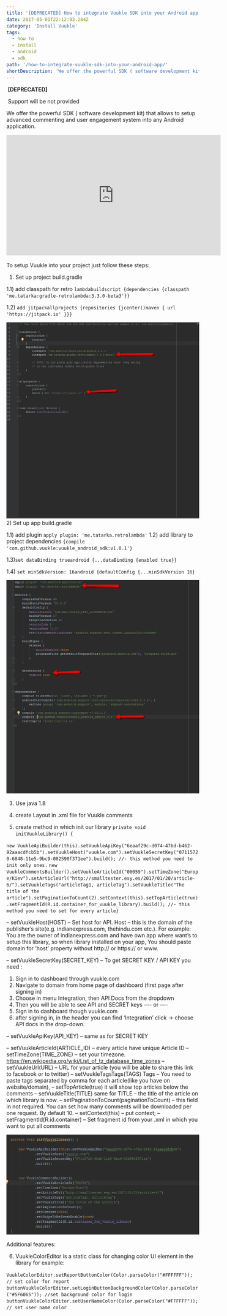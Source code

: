 ```yaml
---
title: '[DEPRECATED] How to integrate Vuukle SDK into your Android app'
date: 2017-05-01T22:12:03.284Z
category: 'Install Vuukle'
tags:
  - how to
  - install
  - android
  - sdk
path: '/how-to-integrate-vuukle-sdk-into-your-android-app/'
shortDescription: 'We offer the powerful SDK ( software development kit) that allows to setup advanced commenting and user engagement system into any Android application.'
---
```


​ **[DEPRECATED]**

​ Support will be not provided

We offer the powerful SDK ( software development kit) that allows to setup advanced commenting and user engagement system into any Android application.

<iframe width="560" height="315" src="https://www.youtube.com/embed/-E4fPdv-qT8" frameborder="0" allowfullscreen></iframe>

To setup Vuukle into your project just follow these steps:

1. Set up project build.gradle

1.1) add classpath for retro
`lambdabuildscript {dependencies {classpath 'me.tatarka:gradle-retrolambda:3.3.0-beta3'}}`

1.2) `add jitpackallprojects {repositories {jcenter()maven { url 'https://jitpack.io' }}}`

![img 1](./img_1.png)2) Set up app build.gradle

1.1) add plugin
`apply plugin: 'me.tatarka.retrolambda'`
1.2) add library to project
dependencies `{compile 'com.github.vuukle:vuukle_android_sdk:v1.0.1'}`

1.3)`set dataBinding trueandroid {...dataBinding {enabled true}}`

1.4) `set minSdkVersion: 16android {defaultConfig {...minSdkVersion 16}`

![img 2](./img_2.png)

3. Use java 1.8

4. create Layout in .xml file for Vuukle comments

5. create method in which init our library
   `private void initVuukleLibrary() {`

`new VuukleApiBuilder(this).setVuukleApiKey("6eaaf29c-d074-47bd-b462-92aaacdfcb5b").setVuukleHost("vuukle.com").setVuukleSecretKey("07115720-6848-11e5-9bc9-002590f371ee").build(); //- this method you need to init only ones.`
`new VuukleCommentsBuilder().setVuukleArticleId("00059").setTimeZone("Europe/Kiev").setArticleUrl("http://smalltester.esy.es/2017/01/20/article-6/").setVuukleTags("articleTag1, articleTag").setVuukleTitle("The title of the article").setPaginationToCount(2).setContext(this).setTopArticle(true).setFragmentId(R.id.container_for_vuukle_library).build(); //- this method you need to set for every article}`

– setVuukleHost(HOST) – Set host for API. Host – this is the domain of the publisher’s site(e.g. indianexpress.com, thehindu.com etc.).
For example: You are the owner of indianexpress.com and have own app where want’s to setup this library,
so when library installed on your app, You should paste domain for ‘host’ property without http:// or https:// or www.

– setVuukleSecretKey(SECRET_KEY) – To get SECRET KEY / API KEY you need :

1. Sign in to dashboard through vuukle.com
2. Navigate to domain from home page of dashboard (first page after signing in)
3. Choose in menu Integration, then API Docs from the dropdown
4. Then you will be able to see API and SECRET keys
   —- or —-
5. Sign in to dashboard though vuukle.com
6. after signing in, in the header you can find ‘Integration’ click -> choose API docs in the drop-down.

– setVuukleApiKey(API_KEY) – same as for SECRET KEY

– setVuukleArticleId(ARTICLE_ID) – every article have unique Article ID
– setTimeZone(TIME_ZONE) – set your timezone. https://en.wikipedia.org/wiki/List_of_tz_database_time_zones
– setVuukleUrl(URL) – URL for your article (you will be able to share this link to facebook or to twitter)
– setVuukleTagsTags(TAGS) Tags – You need to paste tags separated by comma for each article(like you have on website/domain),
– setTopArticle(true) it will show top articles below the comments
– setVuukleTitle(TITLE) same for TITLE – the title of the article on which library is now.
– setPaginationToCount(paginationToCount) – this field in not required. You can set how many comments will be downloaded per one request. By default 10.
– setContext(this) – put context;
– setFragmentId(R.id.container) – Set fragment id from your .xml in which you want to put all comments

![img](./img_3.png)

Additional features:

6. VuukleColorEditor is a static class for changing color UI element in the library for example:

`VuukleColorEditor.setReportButtonColor(Color.parseColor("#FFFFFF")); // set color for report buttonVuukleColorEditor.setLoginButtonBackgroundColor(Color.parseColor("#5F6065")); //set background color for login buttonVuukleColorEditor.setUserNameColor(Color.parseColor("#FFFFFF")); // set user name color`
